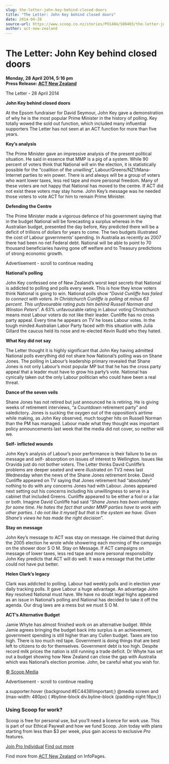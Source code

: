 ```yaml
---
slug: the-letter-john-key-behind-closed-doors
title: "The Letter: John Key behind closed doors"
date: 2014-04-28
source-url: https://www.scoop.co.nz/stories/PO1404/S00403/the-letter-john-key-behind-closed-doors.htm
author: act-new-zealand
---
```

The Letter: John Key behind closed doors
========================================

**Monday, 28 April 2014, 5:16 pm**  
**Press Release: [ACT New Zealand](https://info.scoop.co.nz/ACT_New_Zealand)**

The Letter - 28 April 2014

**John Key behind closed doors**

At the Epsom fundraiser for David Seymour, John Key gave a demonstration of why he is the most popular Prime Minister in the history of polling. Key totally wowed the sold out function, which included many influential supporters The Letter has not seen at an ACT function for more than five years.

**Key’s analysis**

The Prime Minister gave an impressive analysis of the present political situation. He said in essence that MMP is a pig of a system. While 90 percent of voters think that National will win the election, it is statistically possible for the “coalition of the unwilling”, Labour/Greens/NZ1/Mana-Internet parties to win power. There is and always will be a group of voters who want lower taxes, less red tape and more personal freedom. Many of these voters are not happy that National has moved to the centre. If ACT did not exist these voters may stay home. John Key’s message was he needed those voters to vote ACT for him to remain Prime Minister.

**Defending the Centre**

The Prime Minister made a vigorous defence of his government saying that in the budget National will be forecasting a surplus whereas in the Australian budget, presented the day before, Key predicted there will be a deficit of trillions of dollars for years to come. The two budgets illustrated the cost of Labour governments’ spending. In Australia as recently as 2007 there had been no net Federal debt. National will be able to point to 70 thousand beneficiaries having gone off welfare and to Treasury predictions of strong economic growth.

Advertisement - scroll to continue reading





**National’s polling**

John Key confessed one of New Zealand’s worst kept secrets that National is addicted to polling and polls every week. This is how they know voters think National is going to win. National polls show “_David Cunliffe has failed to connect with voters. In Christchurch Cunliffe is polling at minus 63 percent. This unfavourable rating puts him behind Russell Norman and Winston Peters_”. A 63% unfavourable rating in Labour voting Christchurch means most Labour voters do not like their leader. Cunliffe has no cross party appeal. Every time he appears on TV he loses Labour votes. In the tough minded Australian Labor Party faced with this situation with Julia Gillard the caucus held its nose and re-elected Kevin Rudd who they hated.

**What Key did not say**

The Letter thought it is highly significant that John Key having admitted National polls everything did not share how National’s polling was on Shane Jones. The polling in Labour’s leadership primary revealed that Shane Jones is not only Labour’s most popular MP but that he has the cross party appeal that a leader must have to grow his party’s vote. National has cynically taken out the only Labour politician who could have been a real threat.

**Dance of the seven veils**

Shane Jones has not retired but just announced he is retiring. He is giving weeks of retirement interviews, “a Countdown retirement party” and valedictory. Jones is sucking the oxygen out of the opposition’s airtime while making, as John Key observed, much tougher hits on Russell Norman than the PM has managed. Labour made what they thought was important policy announcements last week that the media did not cover, so neither will we.

**Self- inflicted wounds**

John Key’s analysis of Labour’s poor performance is their failure to be on message and self- absorption on issues of interest to Wellington. Issues like Oravida just do not bother voters. The Letter thinks David Cunliffe’s problems are deeper seated and were illustrated on TV3 news last Wednesday when the news of the Shane Jones retirement broke. David Cunliffe appeared on TV saying that Jones retirement had “absolutely” nothing to do with any concerns Jones had with Labour. Jones appeared next setting out his concerns including his unwillingness to serve in a cabinet that included Greens. Cunliffe appeared to be either a fool or a liar or both. Imagine David Cunliffe had said “_Shane Jones has been unhappy for some time. He hates the fact that under MMP parties have to work with other parties. I do not like it myself but that is the system we have. Given Shane’s views he has made the right decision_”.

**Stay on message**

John Key’s message to ACT was stay on message. He claimed that during the 2005 election he wrote while showering each morning of the campaign on the shower door S O M. Stay on Message. If ACT campaigns on message of lower taxes, less red tape and more personal responsibility John Key predicts that ACT will do well. It was a message that the Letter could not have put better.

**Helen Clark’s legacy**

Clark was addicted to polling. Labour had weekly polls and in election year daily tracking polls. It gave Labour a huge advantage. An advantage John Key resolved National must have. We have no doubt legal highs appeared as an issue in National’s polling and National has decided to take it off the agenda. Our drug laws are a mess but we must S O M.

**ACT’s Alternative Budget**  
  
Jamie Whyte has almost finished work on an alternative budget. While Jamie agrees bringing the budget back into surplus is an achievement, government spending is still higher than any Cullen budget. Taxes are too high. There is too much red tape. Government is doing things that are best left to citizens to do for themselves. Government debt is too high. Despite record milk prices the nation is still running a trade deficit. Dr Whyte has set out a budget showing how New Zealand can close the gap with Australia which was National’s election promise. John, be careful what you wish for.

  

[© Scoop Media](http://www.scoop.co.nz/about/terms.html)  

Advertisement - scroll to continue reading



a.supporter:hover {background:#EC4438!important;} @media screen and (max-width: 480px) { #byline-block div.byline-block {padding-right:16px;}}

### Using Scoop for work?

Scoop is free for personal use, but you’ll need a licence for work use. This is part of our Ethical Paywall and how we fund Scoop. Join today with plans starting from less than $3 per week, plus gain access to exclusive _Pro_ features.  
  
[Join Pro Individual](https://pro.scoop.co.nz/Individual/?from=ProIn24) [Find out more](https://pro.scoop.co.nz/using-scoop-for-work/?from=ProIn24)

Find more from [ACT New Zealand](https://info.scoop.co.nz/ACT_New_Zealand) on InfoPages.